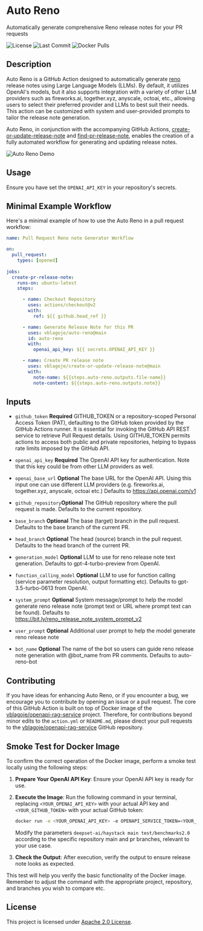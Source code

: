 # Auto Reno
Automatically generate comprehensive Reno release notes for your PR requests

![License](https://img.shields.io/github/license/vblagoje/auto-reno)
![Last Commit](https://img.shields.io/github/last-commit/vblagoje/auto-reno)
![Docker Pulls](https://img.shields.io/docker/pulls/vblagoje/openapi-rag-service)

## Description
Auto Reno is a GitHub Action designed to automatically generate [reno](https://docs.openstack.org/reno/latest/) release notes using Large Language Models (LLMs). By default, it utilizes OpenAI's models, but it also supports integration with a variety of other LLM providers such as fireworks.ai, together.xyz, anyscale, octoai, etc., allowing users to select their preferred provider and LLMs to best suit their needs. This action can be customized with system and user-provided prompts to tailor the release note generation.

Auto Reno, in conjunction with the accompanying GitHub Actions, [create-or-update-release-note](https://github.com/vblagoje/create-or-update-release-note) and [find-pr-release-note](https://github.com/vblagoje/find-pr-release-note), enables the creation of a fully automated workflow for generating and updating release notes.

![Auto Reno  Demo](https://raw.githubusercontent.com/vblagoje/various/main/auto-reno-medium.gif)


## Usage

Ensure you have set the `OPENAI_API_KEY` in your repository's secrets. 

## Minimal Example Workflow

Here's a minimal example of how to use the Auto Reno in a pull request workflow:

```yaml
name: Pull Request Reno note Generator Workflow

on:
  pull_request:
    types: [opened]
  
jobs:
  create-pr-release-note:
    runs-on: ubuntu-latest
    steps:

      - name: Checkout Repository
        uses: actions/checkout@v2
        with:
          ref: ${{ github.head_ref }}

      - name: Generate Release Note for this PR
        uses: vblagoje/auto-reno@main
        id: auto-reno
        with:
          openai_api_key: ${{ secrets.OPENAI_API_KEY }}

      - name: Create PR release note
        uses: vblagoje/create-or-update-release-note@main
        with:
          note-name: ${{steps.auto-reno.outputs.file-name}}
          note-content: ${{steps.auto-reno.outputs.note}}
```


## Inputs

- `github_token` **Required** GITHUB_TOKEN or a repository-scoped Personal Access Token (PAT), defaulting to the GitHub token provided by the GitHub Actions runner. It is essential for invoking the GitHub API REST service to retrieve Pull Request details. Using GITHUB_TOKEN permits actions to access both public and private repositories, helping to bypass rate limits imposed by the GitHub API.

- `openai_api_key`
**Required** The OpenAI API key for authentication. Note that this key could be from other LLM providers as well.

- `openai_base_url` **Optional** The base URL for the OpenAI API. Using this input one can use different LLM providers (e.g. fireworks.ai, together.xyz, anyscale, octoai etc.) Defaults to https://api.openai.com/v1

- `github_repository`**Optional** The GitHub repository where the pull request is made. Defaults to the current repository.

- `base_branch` **Optional** The base (target) branch in the pull request. Defaults to the base branch of the current PR.

- `head_branch` **Optional** The head (source) branch in the pull request. Defaults to the head branch of the current PR.

- `generation_model` **Optional** LLM to use for reno release note text generation. Defaults to gpt-4-turbo-preview from OpenAI.

- `function_calling_model` **Optional** LLM to use for function calling (service parameter resolution, output formatting etc). Defaults to gpt-3.5-turbo-0613 from OpenAI.

- `system_prompt` **Optional** System message/prompt to help the model generate reno release note (prompt text or URL where prompt text can be found). Defaults to https://bit.ly/reno_release_note_system_prompt_v2

- `user_prompt` **Optional** Additional user prompt to help the model generate reno release note

- `bot_name` **Optional** The name of the bot so users can guide reno release note generation with @bot_name from PR comments. Defaults to auto-reno-bot


## Contributing

If you have ideas for enhancing Auto Reno, or if you encounter a bug, we encourage you to contribute by opening an issue or a pull request. 
The core of this GitHub Action is built on top of Docker image of the [vblagoje/openapi-rag-service](https://github.com/vblagoje/openapi-rag-service/) project. 
Therefore, for contributions beyond minor edits to the `action.yml` or `README.md`, please direct your pull requests to 
the [vblagoje/openapi-rag-service](https://github.com/vblagoje/openapi-rag-service/) GitHub repository.

## Smoke Test for Docker Image

To confirm the correct operation of the Docker image, perform a smoke test locally using the following steps:

1. **Prepare Your OpenAI API Key**: Ensure your OpenAI API key is ready for use.

2. **Execute the Image**:
   Run the following command in your terminal, replacing `<YOUR_OPENAI_API_KEY>` with your actual API key and `<YOUR_GITHUB_TOKEN>` with your actual GitHub token:

   ```bash
   docker run -e <YOUR_OPENAI_API_KEY> -e OPENAPI_SERVICE_TOKEN=<YOUR_GITHUB_TOKEN> -e SYSTEM_PROMPT=https://bit.ly/reno_release_note_system_prompt_v3 -e OPENAPI_SERVICE_SPEC=https://bit.ly/github_compare -e FUNCTION_CALLING_PROMPT="Compare branches main (BASE) and test/benchmarks2.0 (HEAD), in Github repository deepset-ai/haystack (owner/repo)" -e FUNCTION_CALLING_VALIDATION_SCHEMA=https://bit.ly/compare_branches_function_params_schema -e OUTPUT_SCHEMA=https://bit.ly/reno_release_note_fc_schema_v2 -e NOTE_TEMPLATE=https://bit.ly/reno_release_note_template -e SERVICE_RESPONSE_SUBTREE=files vblagoje/openapi-rag-service
   ```

   Modify the parameters `deepset-ai/haystack main test/benchmarks2.0` according to the specific repository main and pr branches, relevant to your use case.

3. **Check the Output**: After execution, verify the output to ensure release note looks as expected.

This test will help you verify the basic functionality of the Docker image. Remember to adjust the command with the appropriate 
project, repository, and branches you wish to compare etc.


## License
This project is licensed under [Apache 2.0 License](LICENSE).
